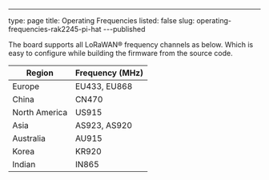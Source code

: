 ---
type: page
title: Operating Frequencies
listed: false
slug: operating-frequencies-rak2245-pi-hat
---published

The board supports all LoRaWAN® frequency channels as below. Which is easy to
configure while building the firmware from the source code.

| **Region** | **Frequency (MHz)** | 
| ---- | ---- | 
| Europe | EU433, EU868 | 
| China | CN470 | 
| North America | US915 | 
| Asia | AS923, AS920 | 
| Australia | AU915 | 
| Korea | KR920 | 
| Indian | IN865 | 


